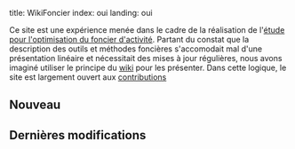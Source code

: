 title: WikiFoncier
index: oui
landing: oui

Ce site est une expérience menée dans le cadre de la réalisation de l'[étude pour l'optimisation du foncier d'activité][etude_optimisation_foncier_activite]. Partant du constat que la description des outils et méthodes foncières s'accomodait mal d'une présentation linéaire et nécessitait des mises à jour régulières, nous avons imaginé utiliser le principe du [wiki][wiki] pour les présenter. Dans cette logique, le site est largement ouvert aux [contributions](./a_propos/contribuer.md)

## Nouveau

## Dernières modifications

[etude_optimisation_foncier_activite]: ./references/etudes/etude_optimisation_foncier_activite.md
[wiki]: https://fr.wikipedia.org/wiki/Wiki
